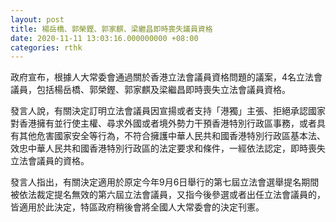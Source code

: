 ```yaml
---
layout: post
title: 楊岳橋、郭榮鏗、郭家麒、梁繼昌即時喪失議員資格
date: 2020-11-11 13:03:16.000000000 +08:00
categories: rthk
---
```


政府宣布，根據人大常委會通過關於香港立法會議員資格問題的議案，4名立法會議員，包括楊岳橋、郭榮鏗、郭家麒及梁繼昌即時喪失立法會議員資格。

發言人說，有關決定訂明立法會議員因宣揚或者支持「港獨」主張、拒絕承認國家對香港擁有並行使主權、尋求外國或者境外勢力干預香港特別行政區事務，或者具有其他危害國家安全等行為，不符合擁護中華人民共和國香港特別行政區基本法、效忠中華人民共和國香港特別行政區的法定要求和條件，一經依法認定，即時喪失立法會議員的資格。

發言人指出，有關決定適用於原定今年9月6日舉行的第七屆立法會選舉提名期間被依法裁定提名無效的第六屆立法會議員，又指今後參選或者出任立法會議員的，皆適用於此決定，特區政府稍後會將全國人大常委會的決定刊憲。
